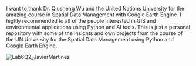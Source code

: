 I want to thank Dr. Qiusheng Wu and the United Nations University for the amazing course in Spatial Data Management with Google Earth Engine. I highly recommended to all of the people interested in GIS and environmental applications using Python and AI tools. 
This is just a personal repository with some of the insights and own projects from the course of the UN University for the Spatial Data Management using Python and Google Earth Engine.

![Lab6Q2_JavierMartinez](https://github.com/JavierMartinezCalonge/Geospatial-Data-Course-GEE/assets/101592742/73e12307-35e4-46e3-998c-959a9b24b8c2)
